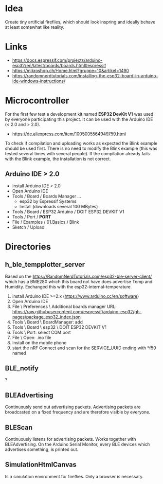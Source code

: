 
# Idea

Create tiny artificial fireflies, which should look inspring and ideally behave at least somewhat like reality.

# Links

- https://docs.espressif.com/projects/arduino-esp32/en/latest/boards/boards.html#espressif
- https://mikroshop.ch/Home.html?gruppe=10&artikel=1490
- https://randomnerdtutorials.com/installing-the-esp32-board-in-arduino-ide-windows-instructions/

# Microcontroller

For the first few test a development kit named **ESP32 DevKit V1** was used by everyone participating this project. It can be used with the Arduino IDE (< 2.0 and > 2.0).

- https://de.aliexpress.com/item/1005005564949759.html

To check if compilation and uploading works as expected the Blink example should be used first. There is no need to modify the Blink example (this was tested several times with several people). If the compilation already fails with the Blink example, the installation is not correct.

## Arduino IDE > 2.0

- Install Arduino IDE > 2.0
- Open Arduino IDE
- Tools / Board / Boards Manager ...
  - esp32 by Espressif Systems
  - Install (downloads several 100 MBytes)
- Tools / Board / ESP32 Arduino / DOIT ESP32 DEVKIT V1
- Tools / Port / **PORT**
- File / Examples / 01.Basics / Blink
- Sketch / Upload

# Directories

## h_ble_tempplotter_server

Based on the https://RandomNerdTutorials.com/esp32-ble-server-client/ which has a BME280 which this board not have does advertise Temp and Humidity. Exchanged this with the esp32-internal-temperature.

1. install Arduino IDE >=2.x (https://www.arduino.cc/en/software)
2. Open Arduino IDE
3. File \ Preferences \ Additional boards manager URL: https://raw.githubusercontent.com/espressif/arduino-esp32/gh-pages/package_esp32_index.json
4. Tools \ Board \ BoardManager: add <esp32 by Espressif Systems>
5. Tools \ Board \ esp32 \ DOIT ESP32 DEVKIT V1
6. Tools \ Port: select COM port
7. File \ Open: .ino file
8. Install <nRF Connect> on the mobile phone
9. start the nRF Connect and scan for the SERVICE_UUID ending with *f59 named <TempPlotterServer>

## BLE_notify

?

## BLEAdvertising

Continuously send out advertising packets. Advertising packets are broadcasted on a fixed frequency and are therefore visible by everyone.

## BLEScan

Continuously listens for advertising packets. Works together with BLEAdvertising. On the Arduino Serial Monitor, every BLE devices which advertises something, is printed out.

## SimulationHtmlCanvas

Is a simulation environment for fireflies. Only a browser is necessary.
